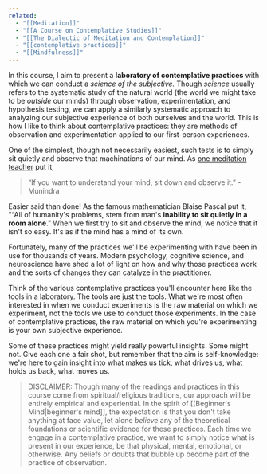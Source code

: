 ```yaml
---
related:
  - "[[Meditation]]"
  - "[[A Course on Contemplative Studies]]"
  - "[[The Dialectic of Meditation and Contemplation]]"
  - "[[contemplative practices]]"
  - "[[Mindfulness]]"
---
```

In this course, I aim to present a **laboratory of contemplative practices** with which we can conduct a *science of the subjective.* Though *science* usually refers to the systematic study of the natural world (the world we might take to be *outside* our minds) through observation, experimentation, and hypothesis testing, we can apply a similarly systematic approach to analyzing our subjective experience of both ourselves and the world. This is how I like to think about contemplative practices: they are methods of observation and experimentation applied to our first-person experiences. 

One of the simplest, though not necessarily easiest, such tests is to simply sit quietly and observe that machinations of our mind. As [one meditation teacher](https://www.buddhistinquiry.org/article/a-simple-turning-in-place-forty-years-in-the-dharma/) put it, 

> “If you want to understand your mind, sit down and observe it.” - Munindra

Easier said than done! As the famous mathematician Blaise Pascal put it, "“All of humanity's problems, stem from man's **inability to sit quietly in a room alone**.” When we first try to sit and observe the mind, we notice that it isn't so easy. It's as if the mind has a mind of its own. 

Fortunately, many of the practices we'll be experimenting with have been in use for thousands of years. Modern psychology, cognitive science, and neuroscience have shed a lot of light on how and why those practices work and the sorts of changes they can catalyze in the practitioner. 

Think of the various contemplative practices you'll encounter here like the tools in a laboratory. The tools are just the tools. What we're most often interested in when we conduct experiments is the raw material on which we experiment, not the tools we use to conduct those experiments. In the case of contemplative practices, the raw material on which you're experimenting is your own subjective experience. 

Some of these practices might yield really powerful insights. Some might not. Give each one a fair shot, but remember that the aim is self-knowledge: we're here to gain insight into what makes us tick, what drives us, what holds us back, what moves us. 

> DISCLAIMER: Though many of the readings and practices in this course come from spiritual/religious traditions, our approach will be entirely empirical and experiential. In the spirit of [[Beginner's Mind|beginner's mind]], the expectation is that you don't take anything at face value, let alone *believe* any of the theoretical foundations or scientific evidence for these practices. Each time we engage in a contemplative practice, we want to simply notice what is present in our experience, be that physical, mental, emotional, or otherwise. Any beliefs or doubts that bubble up become part of the practice of observation.

